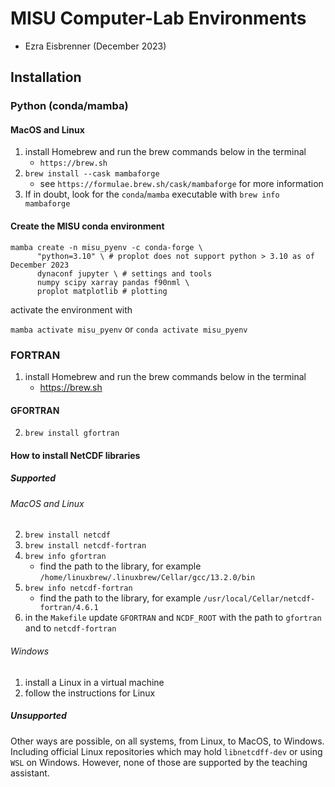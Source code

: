 # MISU Computer-Lab Environments

+ Ezra Eisbrenner (December 2023)

## Installation

### Python (conda/mamba)

#### MacOS and Linux

1. install Homebrew and run the brew commands below in the terminal
   + `https://brew.sh`
2. `brew install --cask mambaforge`
   * see `https://formulae.brew.sh/cask/mambaforge` for more information
3. If in doubt, look for the `conda`/`mamba` executable with `brew info mambaforge`

#### Create the MISU conda environment

```
mamba create -n misu_pyenv -c conda-forge \
      "python=3.10" \ # proplot does not support python > 3.10 as of December 2023
      dynaconf jupyter \ # settings and tools
      numpy scipy xarray pandas f90nml \
      proplot matplotlib # plotting
```

activate the environment with

`mamba activate misu_pyenv` or `conda activate misu_pyenv`

### FORTRAN

1. install Homebrew and run the brew commands below in the terminal
   + https://brew.sh

#### GFORTRAN

2. `brew install gfortran`

#### How to install NetCDF libraries

##### Supported

###### MacOS and Linux

2. `brew install netcdf`
3. `brew install netcdf-fortran`
4. `brew info gfortran`
   + find the path to the library, for example `/home/linuxbrew/.linuxbrew/Cellar/gcc/13.2.0/bin`
5. `brew info netcdf-fortran`
   + find the path to the library, for example `/usr/local/Cellar/netcdf-fortran/4.6.1`
6. in the `Makefile` update `GFORTRAN` and `NCDF_ROOT` with the path to `gfortran` and to `netcdf-fortran`

###### Windows

1. install a Linux in a virtual machine
2. follow the instructions for Linux

##### Unsupported

Other ways are possible, on all systems, from Linux, to MacOS, to Windows. Including official Linux repositories which may hold `libnetcdff-dev` or using `WSL` on Windows. However, none of those are supported by the teaching assistant.
